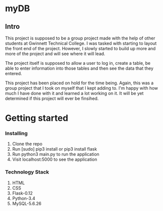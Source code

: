 # myDB
## Intro

This project is supposed to be a group project made with the help of other students at Gwinnett Technical College. I was tasked with starting to layout the front end of the project. However, I slowly started to build up more and more of the project and will see where it will lead. 

The project itself is supposed to allow a user to log in, create a table, be able to enter information into those tables and then see the data that they entered.

This project has been placed on hold for the time being. Again, this was a group project that I took on myself that I kept adding to. I'm happy with how much I have done with it and learned a lot working on it. It will be yet determined if this project will ever be finsihed. 


# Getting started
### Installing

1. Clone the repo
2. Run [sudo] pip3 install or pip3 install flask
3. Run python3 main.py to run the application
4. Visit localhost:5000 to see the application


### Technology Stack

1. HTML
2. CSS
3. Flask-0.12
4. Python-3.4
5. MySQL-5.6.26


